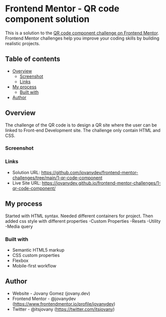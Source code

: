 # Frontend Mentor - QR code component solution

This is a solution to the [QR code component challenge on Frontend Mentor](https://www.frontendmentor.io/challenges/qr-code-component-iux_sIO_H). Frontend Mentor challenges help you improve your coding skills by building realistic projects. 

## Table of contents

- [Overview](#overview)
  - [Screenshot](#screenshot)
  - [Links](#links)
- [My process](#my-process)
  - [Built with](#built-with)
- [Author](#author)

## Overview
The challenge of the QR code is to design a QR site where the user can be linked to Front-end Development site. The challenge only contain HTML and CSS. 

### Screenshot
 
 


### Links

- Solution URL: https://github.com/jovanydev/frontend-mentor-challenges/tree/main/1-qr-code-component
- Live Site URL: https://jovanydev.github.io/frontend-mentor-challenges/1-qr-code-component/

## My process

Started with HTML syntax. Needed different containers for project. Then added css style with different properties
  -Custom Properties
  -Resets
  -Utility
  -Media query

### Built with

- Semantic HTML5 markup
- CSS custom properties
- Flexbox
- Mobile-first workflow

## Author

- Website - Jovany Gomez (jovany.dev)
- Frontend Mentor - @jovanydev
(https://www.frontendmentor.io/profile/jovanydev)
- Twitter - @itsjovany
(https://twitter.com/itsjovany)